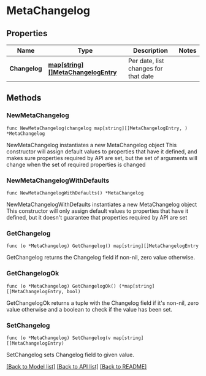 # MetaChangelog

## Properties

Name | Type | Description | Notes
------------ | ------------- | ------------- | -------------
**Changelog** | [**map[string][]MetaChangelogEntry**](array.md) | Per date, list changes for that date | 

## Methods

### NewMetaChangelog

`func NewMetaChangelog(changelog map[string][]MetaChangelogEntry, ) *MetaChangelog`

NewMetaChangelog instantiates a new MetaChangelog object
This constructor will assign default values to properties that have it defined,
and makes sure properties required by API are set, but the set of arguments
will change when the set of required properties is changed

### NewMetaChangelogWithDefaults

`func NewMetaChangelogWithDefaults() *MetaChangelog`

NewMetaChangelogWithDefaults instantiates a new MetaChangelog object
This constructor will only assign default values to properties that have it defined,
but it doesn't guarantee that properties required by API are set

### GetChangelog

`func (o *MetaChangelog) GetChangelog() map[string][]MetaChangelogEntry`

GetChangelog returns the Changelog field if non-nil, zero value otherwise.

### GetChangelogOk

`func (o *MetaChangelog) GetChangelogOk() (*map[string][]MetaChangelogEntry, bool)`

GetChangelogOk returns a tuple with the Changelog field if it's non-nil, zero value otherwise
and a boolean to check if the value has been set.

### SetChangelog

`func (o *MetaChangelog) SetChangelog(v map[string][]MetaChangelogEntry)`

SetChangelog sets Changelog field to given value.



[[Back to Model list]](../README.md#documentation-for-models) [[Back to API list]](../README.md#documentation-for-api-endpoints) [[Back to README]](../README.md)



